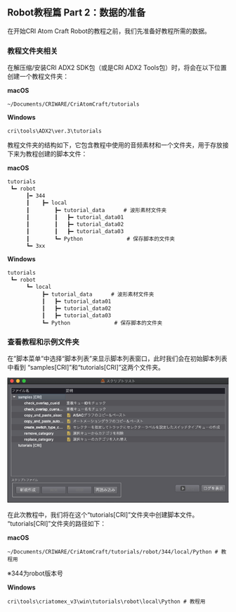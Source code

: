 ## Robot教程篇 Part 2：数据的准备
在开始CRI Atom Craft Robot的教程之前，我们先准备好教程所需的数据。

### 教程文件夹相关
在解压缩/安装CRI ADX2 SDK包（或是CRI ADX2 Tools包）时，将会在以下位置创建一个教程文件夹：

**macOS**<br/>
```shell
~/Documents/CRIWARE/CriAtomCraft/tutorials
```

**Windows**<br/>
```shell
cri\tools\ADX2\ver.3\tutorials
```

教程文件夹的结构如下，它包含教程中使用的音频素材和一个文件夹，用于存放接下来为教程创建的脚本文件：

**macOS**<br/>
```shell
tutorials
 ┗━ robot
      ┃━ 344
      ┃    ┣━ local
      ┃        ┣━ tutorial_data      # 波形素材文件夹
      ┃        ┃   ┣━ tutorial_data01
      ┃        ┃   ┣━ tutorial_data02
      ┃        ┃   ┣━ tutorial_data03
      ┃        ┗━ Python              # 保存脚本的文件夹
      ┗━ 3xx
```

**Windows**<br/>
```shell
tutorials
 ┗━ robot
      ┗━ local
           ┣━ tutorial_data      # 波形素材文件夹
           ┃   ┣━ tutorial_data01
           ┃   ┣━ tutorial_data02
           ┃   ┣━ tutorial_data03
           ┗━ Python              # 保存脚本的文件夹
```

### 查看教程和示例文件夹
在”脚本菜单”中选择“脚本列表”来显示脚本列表窗口，此时我们会在初始脚本列表中看到 “samples[CRI]”和“tutorials[CRI]”这两个文件夹。

![](../images/robot_02_01.png)

在此次教程中，我们将在这个“tutorials[CRI]”文件夹中创建脚本文件。<br/>
“tutorials[CRI]”文件夹的路径如下：

**macOS**<br/>
```shell
~/Documents/CRIWARE/CriAtomCraft/tutorials/robot/344/local/Python # 教程用
```
※344为robot版本号

**Windows**<br/>
```shell
cri\tools\criatomex_v3\win\tutorials\robot\local\Python # 教程用
```
